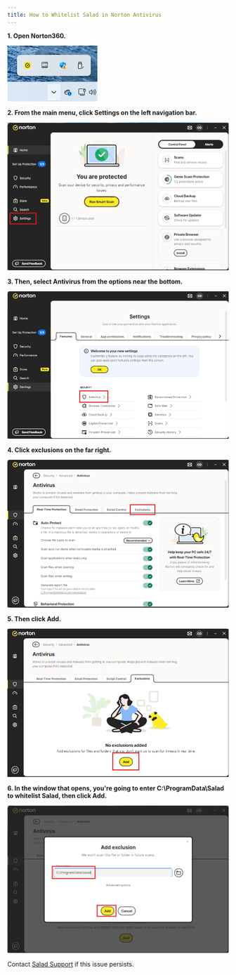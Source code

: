 ```yaml
---
title: How to Whitelist Salad in Norton Antivirus
---
```


**1. Open Norton360.**

![opening Norton Antivirus](../../../../content/images/troubleshooting/antivirus/how-to-whitelist-salad-in-norton-antivirus-1.png)

**2. From the main menu, click Settings on the left navigation bar.**

![opening Norton settings](../../../../content/images/troubleshooting/antivirus/how-to-whitelist-salad-in-norton-antivirus-2.png)

**3. Then, select Antivirus from the options near the bottom.**

![selecting Antivirus options in Norton](../../../../content/images/troubleshooting/antivirus/how-to-whitelist-salad-in-norton-antivirus-3.png)

**4. Click exclusions on the far right.**

![selecting exclusions in Norton](../../../../content/images/troubleshooting/antivirus/how-to-whitelist-salad-in-norton-antivirus-4.png)

**5. Then click Add.**

![adding an exclusion](../../../../content/images/troubleshooting/antivirus/how-to-whitelist-salad-in-norton-antivirus-5.png)

**6. In the window that opens, you're going to enter C:\ProgramData\Salad to whitelist Salad, then click Add.**

![Screenshot of Salad file path entered as an exclusion](../../../../content/images/troubleshooting/antivirus/how-to-whitelist-salad-in-norton-antivirus-6.png)

Contact [Salad Support](/docs/guides/your-pc/216-how-to-create-a-support-ticket) if this issue persists.
